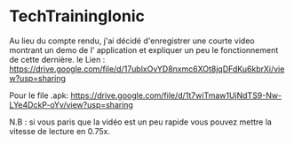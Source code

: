 # TechTrainingIonic

Au lieu du compte rendu, j'ai décidé d'enregistrer une courte video montrant un demo de l' application et expliquer un peu le fonctionnement de cette dernière.
le Lien : 
https://drive.google.com/file/d/17ublxOvYD8nxmc6XOt8jqDFdKu6kbrXi/view?usp=sharing

Pour le file .apk: 
https://drive.google.com/file/d/1t7wiTmaw1UjNdTS9-Nw-LYe4DckP-oYv/view?usp=sharing

N.B : si vous paris que la vidéo est un peu rapide vous pouvez mettre la vitesse de lecture en 0.75x.
